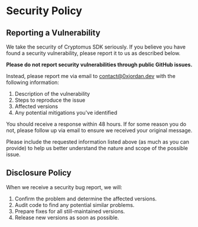 # Security Policy

## Reporting a Vulnerability

We take the security of Cryptomus SDK seriously. If you believe you have found a security vulnerability, please report it to us as described below.

**Please do not report security vulnerabilities through public GitHub issues.**

Instead, please report me via email to contact@0xjordan.dev with the following information:

1. Description of the vulnerability
2. Steps to reproduce the issue
3. Affected versions
4. Any potential mitigations you've identified

You should receive a response within 48 hours. If for some reason you do not, please follow up via email to ensure we received your original message.

Please include the requested information listed above (as much as you can provide) to help us better understand the nature and scope of the possible issue.

## Disclosure Policy

When we receive a security bug report, we will:

1. Confirm the problem and determine the affected versions.
2. Audit code to find any potential similar problems.
3. Prepare fixes for all still-maintained versions.
4. Release new versions as soon as possible.
